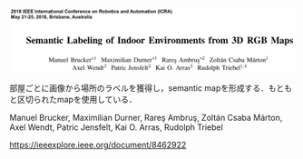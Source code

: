 ![論文](https://github.com/soraKING44/survey_paper/blob/images/semantic_mapping/indoor/2D/occupancy_grid_map/Semantic%20Labeling%20of%20Indoor%20Environments%20from%203D%20RGB%20Maps.png)

部屋ごとに画像から場所のラベルを獲得し，semantic mapを形成する．もともと区切られたmapを使用している．

Manuel Brucker, Maximilian Durner, Rareş Ambruş, Zoltán Csaba Márton, Axel Wendt, Patric Jensfelt, Kai O. Arras, Rudolph Triebel

https://ieeexplore.ieee.org/document/8462922
